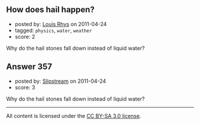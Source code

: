 ## How does hail happen?

- posted by: [Louis Rhys](https://stackexchange.com/users/-1/92-louis-rhys) on 2011-04-24
- tagged: `physics`, `water`, `weather`
- score: 2

Why do the hail stones fall down instead of liquid water?


## Answer 357

- posted by: [Slipstream](https://stackexchange.com/users/-1/39-slipstream) on 2011-04-24
- score: 3

Why do the hail stones fall down instead of liquid water?



---

All content is licensed under the [CC BY-SA 3.0 license](https://creativecommons.org/licenses/by-sa/3.0/).
